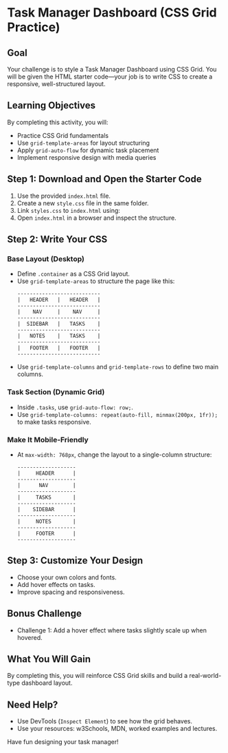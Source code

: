 # Task Manager Dashboard (CSS Grid Practice)

## Goal
Your challenge is to style a Task Manager Dashboard using CSS Grid. You will be given the HTML starter code—your job is to write CSS to create a responsive, well-structured layout.

## Learning Objectives
By completing this activity, you will:  
- Practice CSS Grid fundamentals  
- Use `grid-template-areas` for layout structuring  
- Apply `grid-auto-flow` for dynamic task placement  
- Implement responsive design with media queries  

## Step 1: Download and Open the Starter Code
1. Use the provided `index.html` file.  
2. Create a new `style.css` file in the same folder.  
3. Link `styles.css` to `index.html` using:  
4. Open `index.html` in a browser and inspect the structure.  

## Step 2: Write Your CSS
### Base Layout (Desktop)
- Define `.container` as a CSS Grid layout.  
- Use `grid-template-areas` to structure the page like this:  
  ```
  ---------------------------
  |   HEADER   |   HEADER   |
  ---------------------------
  |    NAV     |    NAV     |
  ---------------------------
  |  SIDEBAR   |   TASKS    |
  ---------------------------
  |   NOTES    |   TASKS    |
  ---------------------------
  |   FOOTER   |   FOOTER   |
  ---------------------------
  ```
- Use `grid-template-columns` and `grid-template-rows` to define two main columns.  

### Task Section (Dynamic Grid)
- Inside `.tasks`, use `grid-auto-flow: row;`.  
- Use `grid-template-columns: repeat(auto-fill, minmax(200px, 1fr));` to make tasks responsive.  

### Make It Mobile-Friendly
- At `max-width: 768px`, change the layout to a single-column structure:
  ```
  -------------------
  |     HEADER      |
  -------------------
  |      NAV        |
  -------------------
  |     TASKS       |
  -------------------
  |    SIDEBAR      |
  -------------------
  |     NOTES       |
  -------------------
  |     FOOTER      |
  -------------------
  ```

## Step 3: Customize Your Design
- Choose your own colors and fonts.  
- Add hover effects on tasks.  
- Improve spacing and responsiveness.  

## Bonus Challenge
- Challenge 1: Add a hover effect where tasks slightly scale up when hovered.      

## What You Will Gain
By completing this, you will reinforce CSS Grid skills and build a real-world-type dashboard layout.  

## Need Help?
- Use DevTools (`Inspect Element`) to see how the grid behaves.  
- Use your resources: w3Schools, MDN, worked examples and lectures.  

Have fun designing your task manager!  
